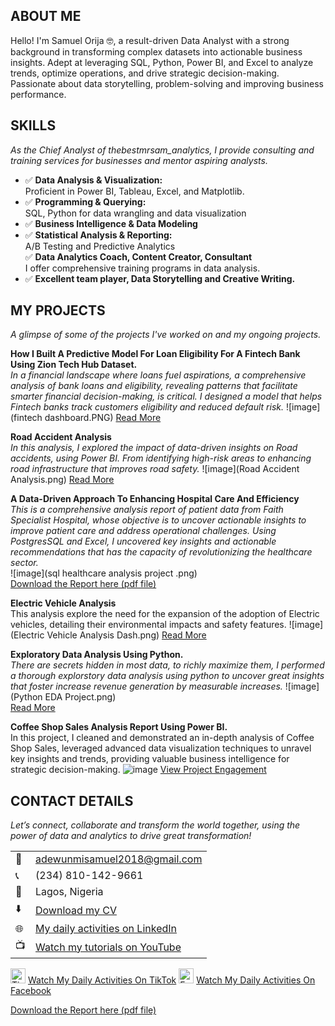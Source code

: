 <!--Section 1: Introduce your self-->
## ABOUT ME  
Hello! I'm Samuel Orija 🤓, a result-driven Data Analyst with a strong background in transforming complex datasets into actionable business insights. Adept at leveraging SQL, Python, Power BI, and Excel to analyze trends, optimize operations, and drive strategic decision-making. Passionate about data storytelling, problem-solving and improving business performance.
<!--Mention your top/relevant skills here - core and soft skills-->
## SKILLS

*As the Chief Analyst of thebestmrsam_analytics, I provide consulting and training services for businesses and mentor aspiring analysts.*

- ✅ **Data Analysis & Visualization:**  
  Proficient in Power BI, Tableau, Excel, and Matplotlib.
- ✅ **Programming & Querying:**  
  SQL, Python for data wrangling and data visualization    
- ✅ **Business Intelligence & Data Modeling**  
- ✅ **Statistical Analysis & Reporting:**  
  A/B Testing and Predictive Analytics  
  ✅ **Data Analytics Coach, Content Creator, Consultant**  
  I offer comprehensive training programs in data analysis.
- ✅ **Excellent team player, Data Storytelling and Creative Writing.**  

<!--Section 2: List 3-4 key projects-->
## MY PROJECTS

*A glimpse of some of the projects I've worked on and my ongoing projects.*

**How I Built A Predictive Model For Loan Eligibility For A Fintech Bank Using Zion Tech Hub Dataset.**  
*In a financial landscape where loans fuel aspirations, a comprehensive analysis of bank loans and eligibility, revealing patterns that facilitate smarter financial decision-making, is critical. I designed a model that helps Fintech banks track customers eligibility and reduced default risk.*
![image](fintech dashboard.PNG)
[Read More](https://www.linkedin.com/posts/orijasamuel_t-activity-7275863136954384384-ffQ1?utm_source=share&utm_medium=member_desktop&rcm=ACoAADGPmyoBP03lpKukRgS3z7IZvbBb_VRlHLI)

**Road Accident Analysis**  
*In this analysis, I explored the impact of data-driven insights on Road accidents, using Power BI. From identifying high-risk areas to enhancing road infrastructure that improves road safety.*
![image](Road Accident Analysis.png)
[Read More](https://www.linkedin.com/posts/orijasamuel_dataanalytics-powerbi-road-activity-7185767563774062593-lWO2?utm_source=share&utm_medium=member_desktop&rcm=ACoAADGPmyoBP03lpKukRgS3z7IZvbBb_VRlHLI)

**A Data-Driven Approach To Enhancing Hospital Care And Efficiency**  
*This is a comprehensive analysis report of patient data from Faith Specialist Hospital, whose objective is to uncover actionable insights to improve patient care and address operational challenges. Using PostgresSQL and Excel, I uncovered key insights and actionable recommendations that  has the capacity of revolutionizing the healthcare sector.*  
![image](sql healthcare analysis project .png)  
[Download the Report here (pdf file)](https://drive.google.com/file/d/1SoxmennvwTZ_2BRwO7MdhsTdYVYJ3W5y/view?usp=drive_link)

**Electric Vehicle Analysis**  
This analysis explore the need for the expansion of the adoption of Electric vehicles, detailing their environmental impacts and safety features.
![image](Electric Vehicle Analysis Dash.png)
[Read More](https://www.linkedin.com/posts/orijasamuel_dataanalysis-visualization-insights-activity-7178925902028828672-V23D?utm_source=share&utm_medium=member_desktop&rcm=ACoAADGPmyoBP03lpKukRgS3z7IZvbBb_VRlHLI)

**Exploratory Data Analysis Using Python.**  
*There are secrets hidden in most data, to richly maximize them, I performed a thorough explorstory data analysis using python to uncover great insights that foster increase revenue generation by measurable increases.*
![image](Python EDA Project.png)   
[Read More](https://colab.research.google.com/drive/1q5nr7Xa7qtiIDcoR-gac92cWzzZF5-IV?usp=drive_link)

**Coffee Shop Sales Analysis Report Using Power BI.**  
In this project, I cleaned and demonstrated an in-depth analysis of Coffee Shop Sales, leveraged advanced data visualization techniques to unravel key insights and trends, providing valuable business intelligence for strategic decision-making.
![image](Coffee.jpg)
[View Project Engagement](https://www.linkedin.com/posts/orijasamuel_dataanalysis-businessintelligence-coffeeshopsales-activity-7204005140192731136-j07G?utm_source=share&utm_medium=member_desktop&rcm=ACoAADGPmyoBP03lpKukRgS3z7IZvbBb_VRlHLI)



## CONTACT DETAILS

*Let’s connect, collaborate and transform the world together, using the power of data and analytics to drive great transformation!*
<table>
  <tbody>
    <tr>
      <td>📧</td>
      <td><a href="mailto:adewunmisamuel2018@gmail.com">adewunmisamuel2018@gmail.com</a></td>
    </tr>
    <tr>
      <td>📞</td>
      <td>(234) 810-142-9661</td>
    </tr>
    <tr>
      <td>📍</td>
      <td>Lagos, Nigeria</td>
    </tr>
    <tr>
      <td>⬇️</td>
      <td><a href="https://drive.google.com/file/d/1fJfLNT8UXwCjyyUrxyZ7olRhKvnXP0MJ/view?usp=drive_link">Download my CV</a></td>
    </tr>
    <tr>
      <td>🌐</td>
      <td><a href="https://www.linkedin.com/in/orijasamuel/">My daily activities on LinkedIn</a></td>
    </tr>
    <tr>
      <td>📺</td>
      <td><a href="https://youtube.com/@thebestmrsam?si=n8aXOY0oas3OqJFr">Watch my tutorials on YouTube</a></td>
    </tr>
  </tbody>
</table>
<!-- TikTok Row -->
<tr>
  <td>
    <img src="https://upload.wikimedia.org/wikipedia/en/a/a9/TikTok_logo.svg" alt="TikTok Logo" width="24" height="24">
  </td>
  <td>
    <a href="https://www.tiktok.com/@thebestmrsam_analytics?_t=ZM-8uckqkVaMAn&_r=1">Watch My Daily Activities On TikTok</a>
  </td>
</tr>

<!-- Facebook Row -->
<tr>
  <td>
    <img src="https://upload.wikimedia.org/wikipedia/commons/5/51/Facebook_f_logo_%282019%29.svg" alt="Facebook Logo" width="24" height="24">
  </td>
  <td>
    <a href="https://www.facebook.com/share/15nnRmVGNN/" target="_blank">Watch My Daily Activities On Facebook</a>
  </td>
</tr>

<a href="17 How to Present Data to Executives by Anietie Etuk.pdf">Download the Report here (pdf file)</a>
